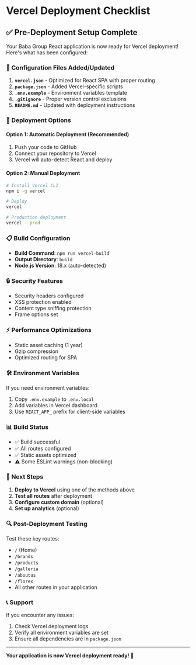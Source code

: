 # Vercel Deployment Checklist

## ✅ Pre-Deployment Setup Complete

Your Baba Group React application is now ready for Vercel deployment! Here's what has been configured:

### 🔧 Configuration Files Added/Updated

1. **`vercel.json`** - Optimized for React SPA with proper routing
2. **`package.json`** - Added Vercel-specific scripts
3. **`.env.example`** - Environment variables template
4. **`.gitignore`** - Proper version control exclusions
5. **`README.md`** - Updated with deployment instructions

### 🚀 Deployment Options

#### Option 1: Automatic Deployment (Recommended)
1. Push your code to GitHub
2. Connect your repository to Vercel
3. Vercel will auto-detect React and deploy

#### Option 2: Manual Deployment
```bash
# Install Vercel CLI
npm i -g vercel

# Deploy
vercel

# Production deployment
vercel --prod
```

### 📋 Build Configuration
- **Build Command**: `npm run vercel-build`
- **Output Directory**: `build`
- **Node.js Version**: 18.x (auto-detected)

### 🔒 Security Features
- Security headers configured
- XSS protection enabled
- Content type sniffing protection
- Frame options set

### ⚡ Performance Optimizations
- Static asset caching (1 year)
- Gzip compression
- Optimized routing for SPA

### 🛠️ Environment Variables
If you need environment variables:
1. Copy `.env.example` to `.env.local`
2. Add variables in Vercel dashboard
3. Use `REACT_APP_` prefix for client-side variables

### 📊 Build Status
- ✅ Build successful
- ✅ All routes configured
- ✅ Static assets optimized
- ⚠️ Some ESLint warnings (non-blocking)

### 🎯 Next Steps
1. **Deploy to Vercel** using one of the methods above
2. **Test all routes** after deployment
3. **Configure custom domain** (optional)
4. **Set up analytics** (optional)

### 🔍 Post-Deployment Testing
Test these key routes:
- `/` (Home)
- `/brands`
- `/products`
- `/galleria`
- `/aboutus`
- `/florex`
- All other routes in your application

### 📞 Support
If you encounter any issues:
1. Check Vercel deployment logs
2. Verify all environment variables are set
3. Ensure all dependencies are in `package.json`

---

**Your application is now Vercel deployment ready! 🎉**
